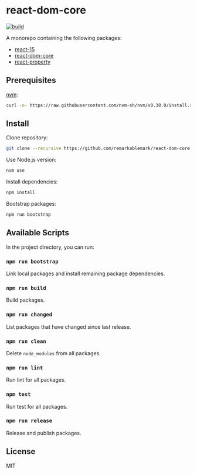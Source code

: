 # react-dom-core

[![build](https://github.com/remarkablemark/react-dom-core/actions/workflows/build.yml/badge.svg)](https://github.com/remarkablemark/react-dom-core/actions/workflows/build.yml)

A monorepo containing the following packages:

- [react-15](https://github.com/remarkablemark/react-dom-core/tree/master/packages/react-15)
- [react-dom-core](https://github.com/remarkablemark/react-dom-core/tree/master/packages/react-dom-core)
- [react-property](https://github.com/remarkablemark/react-dom-core/tree/master/packages/react-property)

## Prerequisites

[nvm](https://github.com/nvm-sh/nvm):

```sh
curl -o- https://raw.githubusercontent.com/nvm-sh/nvm/v0.38.0/install.sh | bash
```

## Install

Clone repository:

```sh
git clone --recursive https://github.com/remarkablemark/react-dom-core.git && cd react-dom-core
```

Use Node.js version:

```sh
nvm use
```

Install dependencies:

```sh
npm install
```

Bootstrap packages:

```sh
npm run bootstrap
```

## Available Scripts

In the project directory, you can run:

### `npm run bootstrap`

Link local packages and install remaining package dependencies.

### `npm run build`

Build packages.

### `npm run changed`

List packages that have changed since last release.

### `npm run clean`

Delete `node_modules` from all packages.

### `npm run lint`

Run lint for all packages.

### `npm test`

Run test for all packages.

### `npm run release`

Release and publish packages.

## License

MIT
